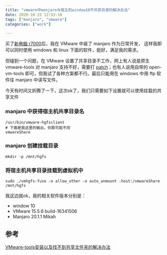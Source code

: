 ```yaml
---
title: "vmware中manjaro与宿主机window10不共享目录的解决办法"
date: 2020-10-25 12:53:10
tags: ["manjaro", "vmware"]
categories: ["work"]

---
```

买了[新电脑 r7000](2020-06-05-618-buy-computer-for-coding.md)后，我在 VMware 中装了 manjaro 作为日常开发，
这样我即可以同时使用 windows 和 linux 下面的软件，挺好，满足我的需求。

但碰到一个问题，在 VMware 设置了共享目录不工作，网上有人说是原生 vmware-tools 对 manjaro 支持不好，需要打 [patch](https://github.com/rasa/vmware-tools-patches)；也有人说用自带的 open-vm-tools 即可，但我试了各种方案都不行。最后只能用在 windows 中用 ftp 软件往 manjaro 中读写文件。

今天有时间又折腾了一下，这次ok了，我们只需要如下设置就可以使用挂载的共享文件

### manjaro 中获得宿主机共享目录名
```
/usr/bin/vmware-hgfsclient
# 下面是我这里的输出，你那可能不同
vmwareShare
```

### manjaro 创建挂载目录
```
mkdir -p /mnt/hgfs
```

### 将宿主机共享目录挂载到虚拟机中
```
sudo ./vmhgfs-fuse -o allow_other -o auto_unmount .host:/vmwareShare /mnt/hgfs
```

我这边就ok，我的相关软件版本分别是：
- window 10
- VMware 15.5.6 build-16341506
- Manjaro 20.1.1 Mikah

## 参考
[VMware-tools安装以及找不到共享文件夹的解决办法](https://blog.csdn.net/bjarnecpp/article/details/95899425)
